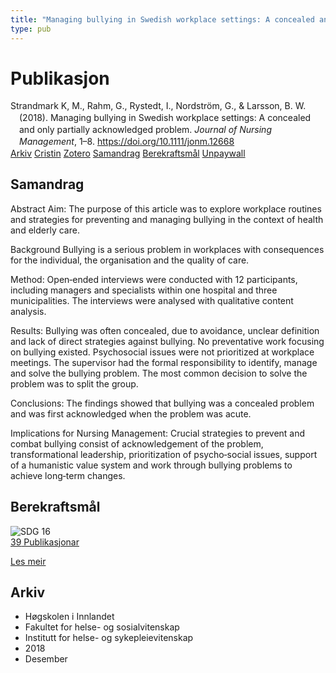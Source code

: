 ```yaml
---
title: "Managing bullying in Swedish workplace settings: A concealed and only partially acknowledged problem"
type: pub
---
```

<h1>Publikasjon</h1>
<article id="csl-bib-container-YDC5FTUU" class="csl-bib-container">
  <div class="csl-bib-body" style="line-height: 1.35; padding-left: 1em; text-indent:-1em;">
  <div class="csl-entry">Strandmark K, M., Rahm, G., Rystedt, I., Nordstr&#xF6;m, G., &amp; Larsson, B. W. (2018). Managing bullying in Swedish workplace settings: A concealed and only partially acknowledged problem. <i>Journal of Nursing Management</i>, 1&#x2013;8. <a href="https://doi.org/10.1111/jonm.12668">https://doi.org/10.1111/jonm.12668</a></div>
</div>
  <div class="csl-bib-buttons">
    <a href="#taxonomy-article-YDC5FTUU" class="csl-bib-button">Arkiv</a>
    <a href="https://app.cristin.no/results/show.jsf?id=1646105" alt="Cristin URL" class="csl-bib-button">Cristin</a>
    <a href="http://zotero.org/groups/5022929/items/YDC5FTUU" alt="Zotero URL" class="csl-bib-button">Zotero</a>
    <a href="#abstract-article-YDC5FTUU" class="csl-bib-button">Samandrag</a>
    <a href="#sdg-article-YDC5FTUU" class="csl-bib-button">Berekraftsmål</a>
    <a href="https://doi.org/10.1111/jonm.12668" class="csl-bib-button">Unpaywall</a>
  </div>
  <div id="csl-bib-meta-container-YDC5FTUU"></div>
</article>
<div id="csl-bib-meta-YDC5FTUU" class="csl-bib-meta">
  <article id="abstract-article-YDC5FTUU" class="abstract-article">
    <h1>Samandrag</h1>
    Abstract 
Aim: The purpose of this article was to explore workplace routines and strategies for preventing and managing bullying in the context of health and elderly care. 
 
Background 
Bullying is a serious problem in workplaces with consequences for the individual, the organisation and the quality of care. 
 
Method: Open‐ended interviews were conducted with 12 participants, including managers and specialists within one hospital and three municipalities. The interviews were analysed with qualitative content analysis. 
 
Results: Bullying was often concealed, due to avoidance, unclear definition and lack of direct strategies against bullying. No preventative work focusing on bullying existed. Psychosocial issues were not prioritized at workplace meetings. The supervisor had the formal responsibility to identify, manage and solve the bullying problem. The most common decision to solve the problem was to split the group. 
 
Conclusions: The findings showed that bullying was a concealed problem and was first acknowledged when the problem was acute. 
 
Implications for Nursing Management: Crucial strategies to prevent and combat bullying consist of acknowledgement of the problem, transformational leadership, prioritization of psycho‐social issues, support of a humanistic value system and work through bullying problems to achieve long‐term changes.
  </article>
  <article id="sdg-article-YDC5FTUU" class="sdg-article">
    <h1>Berekraftsmål</h1>
    <div class="sdg-container"><div id="sdg16" class="sdg">
<img src="{{< params subfolder >}}images/sdg/sdg16_no.png" class="image" alt="SDG 16">
<div class="sdg-overlay">
<a href="{{< params subfolder >}}no/archive/?sdg=16#archive" class="sdg-publication-count"><span>39</span> Publikasjonar</a>
<p><a href="https://www.fn.no/om-fn/fns-baerekraftsmaal/fred-rettferdighet-og-velfungerende-institusjoner?lang=nno-NO" class="sdg-read-more">Les meir</a></p>
</div>
</div></div>
  </article>
  <article id="taxonomy-article-YDC5FTUU" class="taxonomy-article">
    <h1>Arkiv</h1>
    <ul>
      <li>Høgskolen i Innlandet</li>
      <li>Fakultet for helse- og sosialvitenskap</li>
      <li>Institutt for helse- og sykepleievitenskap</li>
      <li>2018</li>
      <li>Desember</li>
    </ul>
  </article>
</div>
